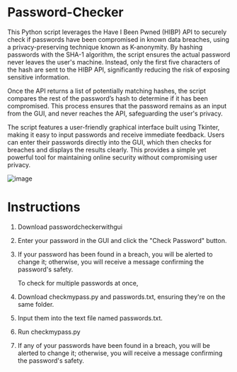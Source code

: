 # Password-Checker
This Python script leverages the Have I Been Pwned (HIBP) API to securely check if passwords have been compromised in known data breaches, using a privacy-preserving technique known as K-anonymity. By hashing passwords with the SHA-1 algorithm, the script ensures the actual password never leaves the user's machine. Instead, only the first five characters of the hash are sent to the HIBP API, significantly reducing the risk of exposing sensitive information.

Once the API returns a list of potentially matching hashes, the script compares the rest of the password’s hash to determine if it has been compromised. This process ensures that the password remains as an input from the GUI, and never reaches the API, safeguarding the user's privacy.

The script features a user-friendly graphical interface built using Tkinter, making it easy to input passwords and receive immediate feedback. Users can enter their passwords directly into the GUI, which then checks for breaches and displays the results clearly. This provides a simple yet powerful tool for maintaining online security without compromising user privacy.

![image](https://github.com/user-attachments/assets/b95d831d-b63c-4659-911b-6c3b210d74dc)


# Instructions
1. Download passwordcheckerwithgui
2. Enter your password in the GUI and click the "Check Password" button.
3. If your password has been found in a breach, you will be alerted to change it; otherwise, you will receive a message confirming the password's safety.
   
   To check for multiple passwords at once,
1. Download checkmypass.py and passwords.txt, ensuring they're on the same folder.
2. Input them into the text file named passwords.txt.
3. Run checkmypass.py
4. If any of your passwords have been found in a breach, you will be alerted to change it; otherwise, you will receive a message confirming the password's safety.
